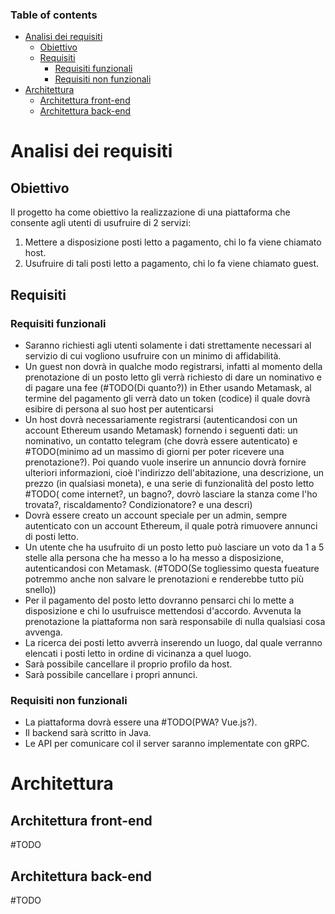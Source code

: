 ### Table of contents

- [Analisi dei requisiti](#analisi-dei-requisiti)
  - [Obiettivo](#obiettivo)
  - [Requisiti](#requisiti)
    - [Requisiti funzionali](#requisiti-funzionali)
    - [Requisiti non funzionali](#requisiti-non-funzionali)
- [Architettura](#architettura)
  - [Architettura front-end](#architettura-front-end)
  - [Architettura back-end](#architettura-back-end)

# Analisi dei requisiti
## Obiettivo
Il progetto ha come obiettivo la realizzazione di una piattaforma che consente agli utenti di usufruire di 2 servizi:
1. Mettere a disposizione posti letto a pagamento, chi lo fa viene chiamato host.
2. Usufruire di tali posti letto a pagamento, chi lo fa viene chiamato guest.

## Requisiti
### Requisiti funzionali
- Saranno richiesti agli utenti solamente i dati strettamente necessari al servizio di cui vogliono usufruire con un minimo di affidabilità.
- Un guest non dovrà in qualche modo registrarsi, infatti al momento della prenotazione di un posto letto gli verrà richiesto di dare un nominativo e di pagare una fee (#TODO(Di quanto?)) in Ether usando Metamask, al termine del pagamento gli verrà dato un token (codice) il quale dovrà esibire di persona al suo host per autenticarsi
- Un host dovrà necessariamente registrarsi (autenticandosi con un account Ethereum usando Metamask) fornendo i seguenti dati: un nominativo, un contatto telegram (che dovrà essere autenticato) e #TODO(minimo ad un massimo di giorni per poter ricevere una prenotazione?). Poi quando vuole inserire un annuncio dovrà fornire ulteriori informazioni, cioè l'indirizzo dell'abitazione, una descrizione, un prezzo (in qualsiasi moneta), e una serie di funzionalità del posto letto #TODO( come internet?, un bagno?, dovrò lasciare la stanza come l'ho trovata?, riscaldamento? Condizionatore? e una descri)
- Dovrà essere creato un account speciale per un admin, sempre autenticato con un account Ethereum, il quale potrà rimuovere annunci di posti letto.
- Un utente che ha usufruito di un posto letto può lasciare un voto da 1 a 5 stelle alla persona che ha messo a lo ha messo a disposizione, autenticandosi con Metamask. (#TODO(Se togliessimo questa fueature potremmo anche non salvare le prenotazioni e renderebbe tutto più snello))
- Per il pagamento del posto letto dovranno pensarci chi lo mette a disposizione e chi lo usufruisce mettendosi d'accordo. Avvenuta la prenotazione la piattaforma non sarà responsabile di nulla qualsiasi cosa avvenga.
- La ricerca dei posti letto avverrà inserendo un luogo, dal quale verranno elencati i posti letto in ordine di vicinanza a quel luogo.
- Sarà possibile cancellare il proprio profilo da host.
- Sarà possibile cancellare i propri annunci.
### Requisiti non funzionali
- La piattaforma dovrà essere una #TODO(PWA? Vue.js?).
- Il backend sarà scritto in Java.
- Le API per comunicare col il server saranno implementate con gRPC.


# Architettura
## Architettura front-end
#TODO
## Architettura back-end
#TODO